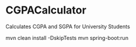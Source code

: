 # CGPACalculator 
Calculates CGPA and SGPA for University Students  

mvn clean install -DskipTests 
mvn spring-boot:run